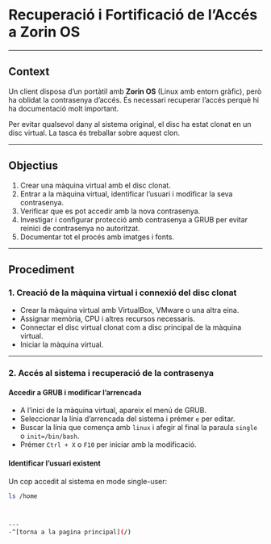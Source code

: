 # Recuperació i Fortificació de l’Accés a Zorin OS

---

## Context

Un client disposa d’un portàtil amb **Zorin OS** (Linux amb entorn gràfic), però ha oblidat la contrasenya d’accés. És necessari recuperar l’accés perquè hi ha documentació molt important.

Per evitar qualsevol dany al sistema original, el disc ha estat clonat en un disc virtual. La tasca és treballar sobre aquest clon.

---

## Objectius

1. Crear una màquina virtual amb el disc clonat.
2. Entrar a la màquina virtual, identificar l’usuari i modificar la seva contrasenya.
3. Verificar que es pot accedir amb la nova contrasenya.
4. Investigar i configurar protecció amb contrasenya a GRUB per evitar reinici de contrasenya no autoritzat.
5. Documentar tot el procés amb imatges i fonts.

---

## Procediment

### 1. Creació de la màquina virtual i connexió del disc clonat

- Crear la màquina virtual amb VirtualBox, VMware o una altra eina.
- Assignar memòria, CPU i altres recursos necessaris.
- Connectar el disc virtual clonat com a disc principal de la màquina virtual.
- Iniciar la màquina virtual.

---

### 2. Accés al sistema i recuperació de la contrasenya

#### Accedir a GRUB i modificar l’arrencada

- A l’inici de la màquina virtual, apareix el menú de GRUB.
- Seleccionar la línia d’arrencada del sistema i prémer `e` per editar.
- Buscar la línia que comença amb `linux` i afegir al final la paraula `single` o `init=/bin/bash`.
- Prémer `Ctrl + X` o `F10` per iniciar amb la modificació.

#### Identificar l’usuari existent

Un cop accedit al sistema en mode single-user:

```bash
ls /home



---
-^[torna a la pagina principal](/)


